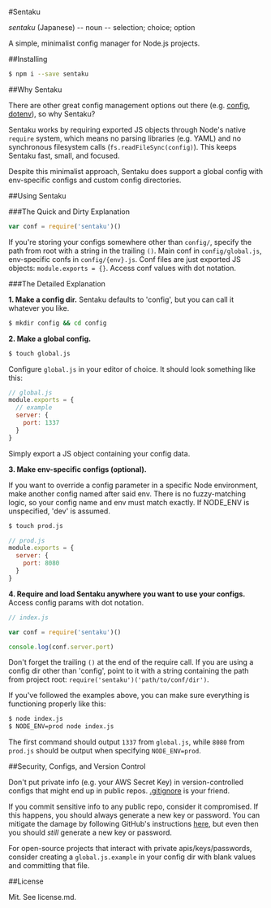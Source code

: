 #Sentaku

*sentaku* (Japanese) -- noun -- selection; choice; option

A simple, minimalist config manager for Node.js projects.

##Installing

```sh
$ npm i --save sentaku
```

##Why Sentaku

There are other great config management options out there (e.g. [config](https://www.npmjs.com/package/config), [dotenv](https://www.npmjs.com/package/dotenv)), so why Sentaku?

Sentaku works by requiring exported JS objects through Node's native `require` system, which means no parsing libraries (e.g. YAML) and no synchronous filesystem calls (`fs.readFileSync(config)`). This keeps Sentaku fast, small, and focused.

Despite this minimalist approach, Sentaku does support a global config with env-specific configs and custom config directories.

##Using Sentaku

###The Quick and Dirty Explanation

```js
var conf = require('sentaku')()
```
If you're storing your configs somewhere other than `config/`, specify the path from root with a string in the trailing `()`. Main conf in `config/global.js`, env-specific confs in `config/{env}.js`. Conf files are just exported JS objects: `module.exports = {}`. Access conf values with dot notation.

###The Detailed Explanation

**1. Make a config dir.** Sentaku defaults to 'config', but you can call it whatever you like.

```sh
$ mkdir config && cd config
```

**2. Make a global config.**

```sh
$ touch global.js
```

Configure `global.js` in your editor of choice. It should look something like this:

```js
// global.js
module.exports = {
  // example
  server: {
    port: 1337
  }
}
```

Simply export a JS object containing your config data.

**3. Make env-specific configs (optional).**

If you want to override a config parameter in a specific Node environment, make another config named after said env. There is no fuzzy-matching logic, so your config name and env must match exactly. If NODE_ENV is unspecified, 'dev' is assumed.


```sh
$ touch prod.js
```

```js
// prod.js
module.exports = {
  server: {
    port: 8080
  }
}
```

**4. Require and load Sentaku anywhere you want to use your configs.** Access config params with dot notation.

```js
// index.js

var conf = require('sentaku')()

console.log(conf.server.port)
```

Don't forget the trailing `()` at the end of the require call. If you are using a config dir other than 'config', point to it with a string containing the path from project root: `require('sentaku')('path/to/conf/dir')`.

If you've followed the examples above, you can make sure everything is functioning properly like this:

```sh
$ node index.js
$ NODE_ENV=prod node index.js
```

The first command should output `1337` from `global.js`, while `8080` from `prod.js` should be output when specifying `NODE_ENV=prod`.

##Security, Configs, and Version Control

Don't put private info (e.g. your AWS Secret Key) in version-controlled configs that might end up in public repos. [.gitignore](http://www.git-scm.com/docs/gitignore) is your friend.

If you commit sensitive info to any public repo, consider it compromised. If this happens, you should always generate a new key or password. You can mitigate the damage by following GitHub's instructions [here](https://help.github.com/articles/remove-sensitive-data/), but even then you should *still* generate a new key or password.

For open-source projects that interact with private apis/keys/passwords, consider creating a `global.js.example` in your config dir with blank values and committing that file.

##License

Mit. See license.md.
